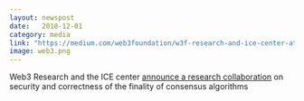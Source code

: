 ```yaml
---
layout: newspost
date:   2018-12-01
category: media
link: "https://medium.com/web3foundation/w3f-research-and-ice-center-at-eth-zurich-announce-research-collaboration-1ec2d3f1d236"
image: web3.png
---
```


Web3 Research and the ICE center [announce a research collaboration](https://medium.com/web3foundation/w3f-research-and-ice-center-at-eth-zurich-announce-research-collaboration-1ec2d3f1d236) on security and correctness of the finality of consensus algorithms
